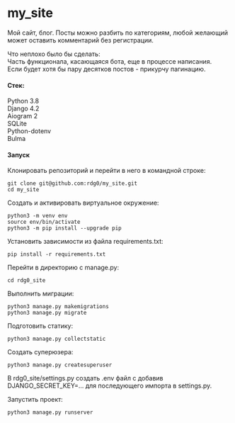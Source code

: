 # my_site



Мой сайт, блог.
Посты можно разбить по категориям, любой желающий может оставить комментарий без регистрации.  


Что неплохо было бы сделать:  
Часть функционала, касающаяся бота, еще в процессе написания.  
Если будет хотя бы пару десятков постов - прикурчу пагинацию.  

####  Стек:  

Python 3.8  
Django 4.2  
Aiogram 2  
SQLite  
Python-dotenv  
Bulma  

####  Запуск

Клонировать репозиторий и перейти в него в командной строке:

```
git clone git@github.com:rdg0/my_site.git  
cd my_site
```

Cоздать и активировать виртуальное окружение:  

```
python3 -m venv env  
source env/bin/activate  
python3 -m pip install --upgrade pip  
```

Установить зависимости из файла requirements.txt:  
```
pip install -r requirements.txt  
```

Перейти в директорию с manage.py:  

```
cd rdg0_site
```

Выполнить миграции:  
```
python3 manage.py makemigrations  
python3 manage.py migrate  
```

Подготовить статику:  
```
python3 manage.py collectstatic

```

Создать суперюзера:  
```
python3 manage.py createsuperuser

```

В rdg0_site/settings.py создать .env файл c добавив DJANGO_SECRET_KEY=... для последующего импорта в settings.py.  


Запустить проект:  
```
python3 manage.py runserver
```
